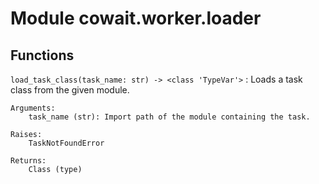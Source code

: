 Module cowait.worker.loader
===========================

Functions
---------

    
`load_task_class(task_name: str) ‑> <class 'TypeVar'>`
:   Loads a task class from the given module.
    
    Arguments:
        task_name (str): Import path of the module containing the task.
    
    Raises:
        TaskNotFoundError
    
    Returns:
        Class (type)